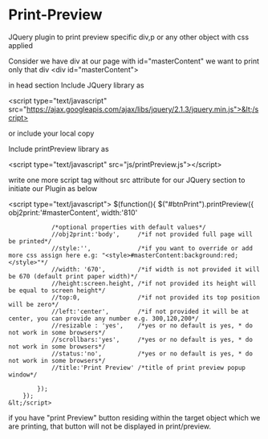 # Print-Preview
JQuery plugin to print preview specific div,p or any other object with css applied

Consider we have div at our page with id="masterContent" we want to print only that div
 &lt;div id="masterContent"> 
 
 in head section
Include JQuery library as 

&lt;script type="text/javascript" src="https://ajax.googleapis.com/ajax/libs/jquery/2.1.3/jquery.min.js">&lt;/script>

or include your local copy

Include printPreview library as 

&lt;script type="text/javascript" src="js/printPreview.js">&lt;/script>

write one more script tag without src attribute for our JQuery section to initiate our Plugin as below 

&lt;script type="text/javascript">
        $(function(){
            $("#btnPrint").printPreview({
                obj2print:'#masterContent',
                width:'810'
                
                /*optional properties with default values*/
                //obj2print:'body',     /*if not provided full page will be printed*/
                //style:'',             /*if you want to override or add more css assign here e.g: "<style>#masterContent:background:red;</style>"*/
                //width: '670',         /*if width is not provided it will be 670 (default print paper width)*/
                //height:screen.height, /*if not provided its height will be equal to screen height*/
                //top:0,                /*if not provided its top position will be zero*/
                //left:'center',        /*if not provided it will be at center, you can provide any number e.g. 300,120,200*/
                //resizable : 'yes',    /*yes or no default is yes, * do not work in some browsers*/
                //scrollbars:'yes',     /*yes or no default is yes, * do not work in some browsers*/
                //status:'no',          /*yes or no default is yes, * do not work in some browsers*/
                //title:'Print Preview' /*title of print preview popup window*/
                
            });
        });
    &lt;/script>
    
if you have "print Preview" button residing within the target object which we are printing, that button will not be displayed in print/preview.
